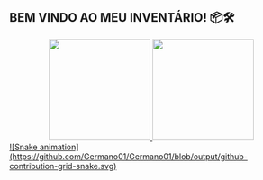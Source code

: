 ## BEM VINDO AO MEU INVENTÁRIO! 📦🛠

<div align="center">
  <a href="https://www.linkedin.com/in/viniciusgermano/">
  <img height="180em" src="https://github-readme-stats.vercel.app/api?username=Germano01&show_icons=true&theme=radical&include_all_commits=true&count_private=true"/>
  <img height="180em" src="https://github-readme-stats.vercel.app/api/top-langs/?username=Germano01&layout=compact&theme=radical"/>
</div>
![Snake animation](https://github.com/Germano01/Germano01/blob/output/github-contribution-grid-snake.svg)
